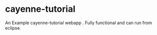 cayenne-tutorial
================

An Example cayenne-tutorial webapp . Fully functional and can run from eclipse.